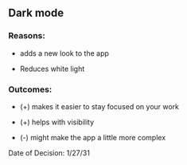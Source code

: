 ## Dark mode



### Reasons:

- adds a new look to the app

- Reduces white light



### Outcomes:

- (+) makes it easier to stay focused on your work

- (+) helps with visibility

- (-) might make the app a little more complex



Date of Decision: 1/27/31